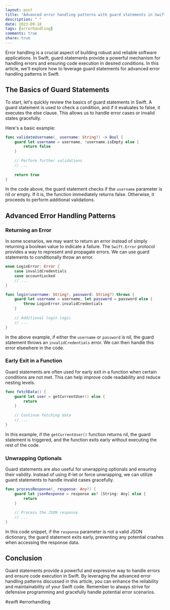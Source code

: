 ```yaml
---
layout: post
title: "Advanced error handling patterns with guard statements in Swift"
description: " "
date: 2023-09-18
tags: [errorhandling]
comments: true
share: true
---
```


Error handling is a crucial aspect of building robust and reliable software applications. In Swift, guard statements provide a powerful mechanism for handling errors and ensuring code execution in desired conditions. In this article, we'll explore how to leverage guard statements for advanced error handling patterns in Swift.

## The Basics of Guard Statements

To start, let's quickly review the basics of guard statements in Swift. A guard statement is used to check a condition, and if it evaluates to false, it executes the else clause. This allows us to handle error cases or invalid states gracefully.

Here's a basic example:

```swift
func validateUsername(_ username: String?) -> Bool {
    guard let username = username, !username.isEmpty else {
        return false
    }
    
    // Perform further validations
    // ...
    
    return true
}
```

In the code above, the guard statement checks if the `username` parameter is nil or empty. If it is, the function immediately returns false. Otherwise, it proceeds to perform additional validations.

## Advanced Error Handling Patterns

### Returning an Error

In some scenarios, we may want to return an error instead of simply returning a boolean value to indicate a failure. The `Swift.Error` protocol provides a way to represent and propagate errors. We can use guard statements to conditionally throw an error.

```swift
enum LoginError: Error {
    case invalidCredentials
    case accountLocked
    // ...
}

func login(username: String?, password: String?) throws {
    guard let username = username, let password = password else {
        throw LoginError.invalidCredentials
    }
    
    // Additional login logic
    // ...
}
```

In the above example, if either the `username` or `password` is nil, the guard statement throws an `invalidCredentials` error. We can then handle this error elsewhere in the code.

### Early Exit in a Function

Guard statements are often used for early exit in a function when certain conditions are not met. This can help improve code readability and reduce nesting levels.

```swift
func fetchData() {
    guard let user = getCurrentUser() else {
        return
    }
    
    // Continue fetching data
    // ...
}
```

In this example, if the `getCurrentUser()` function returns nil, the guard statement is triggered, and the function exits early without executing the rest of the code.

### Unwrapping Optionals

Guard statements are also useful for unwrapping optionals and ensuring their validity. Instead of using if-let or force unwrapping, we can utilize guard statements to handle invalid cases gracefully.

```swift
func processResponse(_ response: Any?) {
    guard let jsonResponse = response as? [String: Any] else {
        return
    }
    
    // Process the JSON response
    // ...
}
```

In this code snippet, if the `response` parameter is not a valid JSON dictionary, the guard statement exits early, preventing any potential crashes when accessing the response data.

## Conclusion

Guard statements provide a powerful and expressive way to handle errors and ensure code execution in Swift. By leveraging the advanced error handling patterns discussed in this article, you can enhance the reliability and maintainability of your Swift code. Remember to always strive for defensive programming and gracefully handle potential error scenarios.

#swift #errorhandling